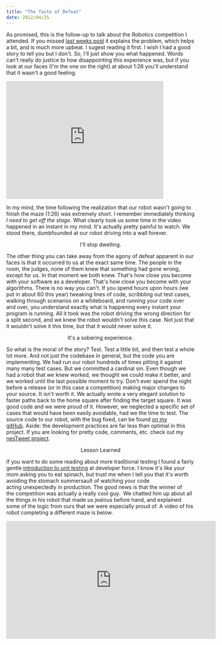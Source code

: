 ```yaml
--- 
title: "The Taste of Defeat"
date: 2012/04/25
---
```


As promised, this is the follow-up to talk about the Robotics competition I attended. If you missed <a href="http://www.binarysmokesignals.com/adventures-in-robotics/">last weeks post</a> it explains the problem, which helps a bit, and is much more upbeat. I sugest reading it first. I wish I had a good story to tell you but I don't. So, I'll just show you what happened. Words can't really do justice to how disappointing this experience was, but if you look at our faces (I'm the one on the right) at about 1:26 you'll understand that it wasn't a good feeling.

<iframe src="http://www.youtube.com/embed/3ZoqgPOKeTA?rel=0" frameborder="0" width="420" height="315"></iframe>

In my mind, the time following the realization that our robot wasn't going to finish the maze (1:26) was extremely short. I remember immediately thinking <em>I need to get off the stage. </em>What clearly took us some time in the video happened in an instant in my mind. It's actually pretty painful to watch. We stood there, dumbfounded at our robot driving into a wall forever.
<p style="text-align: center;">I'll stop dwelling.</p>
The other thing you can take away from the agony of defeat apparent in our faces is that it occurred to us at the exact same time. The people in the room, the judges, none of them knew that something had gone wrong, except for us. In that moment we both knew. That's how close you become with your software as a developer. That's how close you become with your algorithms. There is no way you can't. If you spend hours upon hours (we put in about 60 this year) tweaking lines of code, scribbling out test cases, walking through scenarios on a whiteboard, and running your code over and over, you understand exactly what is happening every instant your program is running. All it took was the robot driving the wrong direction for a split second, and we knew the robot wouldn't solve this case. Not just that it wouldn't solve it this time, but that it would never solve it.
<p style="text-align: center;">It's a sobering experience.</p>
<p style="text-align: left;">So what is the moral of the story? Test. Test a little bit, and then test a whole lot more. And not just the codebase in general, but the code you are implementing. We had run our robot hundreds of times pitting it against many many test cases. But we committed a cardinal sin. Even though we had a robot that we knew worked, we thought we could make it better, and we worked until the last possible moment to try. Don't ever spend the night before a release (or in this case a competition) making major changes to your source. It isn't worth it. We actually wrote a very elegant solution to faster paths back to the home square after finding the target square. It was good code and we were proud of it. However, we neglected a specific set of cases that would have been easily avoidable, had we the time to test. The source code to our robot, with the bug fixed, can be found <a href="https://github.com/alexcash/Robotics-Solutions">on my gitHub</a>. Aside: the development practices are far less than optimal in this project. If you are looking for pretty code, comments, etc. check out my <a href="https://github.com/alexcash/nesTweet">nesTweet project</a>.</p>
<p style="text-align: center;">Lesson Learned</p>
<p style="text-align: left;">If you want to do some reading about more traditional testing I found a fairly gentle <a href="http://wiki.developerforce.com/page/How_to_Write_Good_Unit_Tests">introduction to unit testing</a> at developer force. I know it's like your mom asking you to eat spinach, but trust me when I tell you that it's worth avoiding the stomach summersault of watching your code acting unexpectedly in production. The good news is that the winner of the competition was actually a really cool guy.  We chatted him up about all the things in his robot that made us jealous before hand, and explained some of the logic from ours that we were especially proud of. A video of his robot completing a different maze is below.</p>
<iframe src="http://www.youtube.com/embed/GMIREIwdniI?rel=0" frameborder="0" width="560" height="315"></iframe>